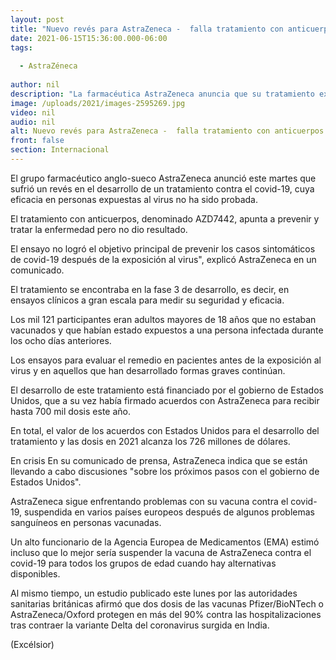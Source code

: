 ```yaml
---
layout: post
title: "Nuevo revés para AstraZeneca -  falla tratamiento con anticuerpos para covid-19"
date: 2021-06-15T15:36:00.000-06:00
tags:
  
  - AstraZéneca
  
author: nil
description: "La farmacéutica AstraZeneca anuncia que su tratamiento experimental contra el covid-19 basado en anticuerpos, que se encontraba en fase 3 de ensayos, no dio resultado"
image: /uploads/2021/images-2595269.jpg
video: nil
audio: nil
alt: Nuevo revés para AstraZeneca -  falla tratamiento con anticuerpos para covid-19
front: false
section: Internacional
---
```


El grupo farmacéutico anglo-sueco AstraZeneca anunció este martes que sufrió un revés en el desarrollo de un tratamiento contra el covid-19, cuya eficacia en personas expuestas al virus no ha sido probada.

El tratamiento con anticuerpos, denominado AZD7442, apunta a prevenir y tratar la enfermedad pero no dio resultado.

El ensayo no logró el objetivo principal de prevenir los casos sintomáticos de covid-19 después de la exposición al virus", explicó AstraZeneca en un comunicado.

El tratamiento se encontraba en la fase 3 de desarrollo, es decir, en ensayos clínicos a gran escala para medir su seguridad y eficacia.

Los mil 121 participantes eran adultos mayores de 18 años que no estaban vacunados y que habían estado expuestos a una persona infectada durante los ocho días anteriores.

Los ensayos para evaluar el remedio en pacientes antes de la exposición al virus y en aquellos que han desarrollado formas graves continúan.

El desarrollo de este tratamiento está financiado por el gobierno de Estados Unidos, que a su vez había firmado acuerdos con AstraZeneca para recibir hasta 700 mil dosis este año.

En total, el valor de los acuerdos con Estados Unidos para el desarrollo del tratamiento y las dosis en 2021 alcanza los 726 millones de dólares.

En crisis
En su comunicado de prensa, AstraZeneca indica que se están llevando a cabo discusiones "sobre los próximos pasos con el gobierno de Estados Unidos".

AstraZeneca sigue enfrentando problemas con su vacuna contra el covid-19, suspendida en varios países europeos después de algunos problemas sanguíneos en personas vacunadas.

Un alto funcionario de la Agencia Europea de Medicamentos (EMA) estimó incluso que lo mejor sería suspender la vacuna de AstraZeneca contra el covid-19 para todos los grupos de edad cuando hay alternativas disponibles.

Al mismo tiempo, un estudio publicado este lunes por las autoridades sanitarias británicas afirmó que dos dosis de las vacunas Pfizer/BioNTech o AstraZeneca/Oxford protegen en más del 90% contra las hospitalizaciones tras contraer la variante Delta del coronavirus surgida en India.

(Excélsior)